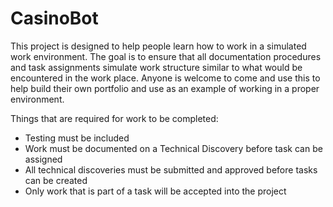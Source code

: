 # CasinoBot

This project is designed to help people learn how to work in a simulated work environment.  The goal is to ensure that all documentation procedures and task 
assignments simulate work structure similar to what would be encountered in the work place.  Anyone is welcome to come and use this to help build their own
portfolio and use as an example of working in a proper environment.  

Things that are required for work to be completed:
  - Testing must be included
  - Work must be documented on a Technical Discovery before task can be assigned
  - All technical discoveries must be submitted and approved before tasks can be created
  - Only work that is part of a task will be accepted into the project
